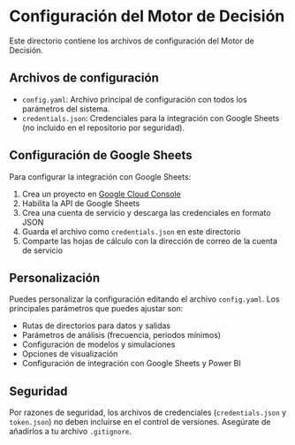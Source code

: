 # Configuración del Motor de Decisión

Este directorio contiene los archivos de configuración del Motor de Decisión.

## Archivos de configuración

- `config.yaml`: Archivo principal de configuración con todos los parámetros del sistema.
- `credentials.json`: Credenciales para la integración con Google Sheets (no incluido en el repositorio por seguridad).

## Configuración de Google Sheets

Para configurar la integración con Google Sheets:

1. Crea un proyecto en [Google Cloud Console](https://console.cloud.google.com/)
2. Habilita la API de Google Sheets
3. Crea una cuenta de servicio y descarga las credenciales en formato JSON
4. Guarda el archivo como `credentials.json` en este directorio
5. Comparte las hojas de cálculo con la dirección de correo de la cuenta de servicio

## Personalización

Puedes personalizar la configuración editando el archivo `config.yaml`. Los principales parámetros que puedes ajustar son:

- Rutas de directorios para datos y salidas
- Parámetros de análisis (frecuencia, periodos mínimos)
- Configuración de modelos y simulaciones
- Opciones de visualización
- Configuración de integración con Google Sheets y Power BI

## Seguridad

Por razones de seguridad, los archivos de credenciales (`credentials.json` y `token.json`) no deben incluirse en el control de versiones. Asegúrate de añadirlos a tu archivo `.gitignore`. 